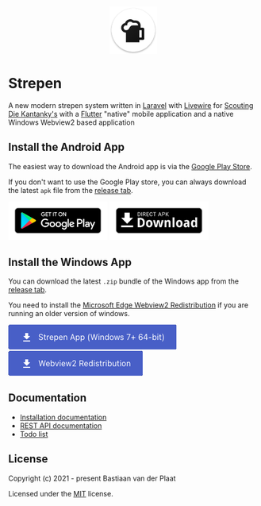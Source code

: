 <p align="center"><img src="apps/flutter/android/app/src/main/res/mipmap-xhdpi/ic_launcher.png" alt="Strepen logo"></p>

# Strepen
A new modern strepen system written in [Laravel](https://laravel.com/) with [Livewire](https://laravel-livewire.com/) for [Scouting Die Kantanky's](https://www.diekantankys.nl/) with a [Flutter](https://flutter.dev/) "native" mobile application and a native Windows Webview2 based application

## Install the Android App
The easiest way to download the Android app is via the [Google Play Store](https://play.google.com/store/apps/details?id=nl.plaatsoft.strepen).

If you don't want to use the Google Play store, you can always download the latest `apk` file from the [release tab](https://github.com/bplaat/strepen/releases).

<a href="https://play.google.com/store/apps/details?id=nl.plaatsoft.strepen"><img alt="Get it on Google Play" src="server/public/images/google-play-download.png" width="200"></a>
<a href="https://github.com/bplaat/strepen/releases/tag/client-v1.3.0"><img alt="Get it on Google Play" src="server/public/images/direct-apk-download.png" width="200"></a>

## Install the Windows App
You can download the latest `.zip` bundle of the Windows app from the [release tab](https://github.com/bplaat/strepen/releases).

You need to install the [Microsoft Edge Webview2 Redistribution](https://github.com/bplaat/strepen/releases/download/windows-client-v1.4.0/MicrosoftEdgeWebview2Setup.exe) if you are running an older version of windows.

<a href="https://github.com/bplaat/strepen/releases/download/windows-client-v1.4.0/strepen-win64.zip"><img alt="Download Strepen App (Windows 7+ 64-bit)" src="docs/images/windows-app-download.png"></a> &nbsp; &nbsp; &nbsp;
<a href="https://github.com/bplaat/strepen/releases/download/windows-client-v1.4.0/MicrosoftEdgeWebview2Setup.exe"><img alt="Webview2 Redistribution" src="docs/images/windows-webview2-download.png"></a>

## Documentation
- [Installation documentation](docs/installation.md)
- [REST API documentation](docs/api.md)
- [Todo list](docs/todo.md)

## License
Copyright (c) 2021 - present Bastiaan van der Plaat

Licensed under the [MIT](LICENSE) license.
